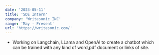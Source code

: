 ```yaml
---
date: '2023-05-11'
title: 'SDE Intern'
company: 'Writesonic INC'
range: 'May - Present'
url: 'https://writesonic.com/'
---
```


- Working on Langchain, LLama and OpenAI to create a chatbot which can be trained with any kind of word,pdf document or links of site.
<!---
- View [CERTIFICATE](coming...)
  --->
